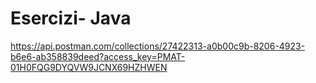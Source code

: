 # Esercizi- Java

https://api.postman.com/collections/27422313-a0b00c9b-8206-4923-b6e6-ab358839deed?access_key=PMAT-01H0FQG9DYQVW9JCNX69HZHWEN
